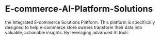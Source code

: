 # E-commerce-AI-Platform-Solutions
the Integrated E-commerce Solutions Platform. This platform is specifically designed to help e-commerce store owners transform their data into valuable, actionable insights. By leveraging advanced AI tools
